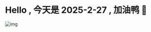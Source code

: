 
# Hello , 今天是 2025-2-27 , 加油鸭 🤭

![img](https://v1.jinrishici.com/all.svg?font-size=18&spacing=4)

